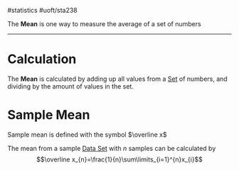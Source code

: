 #statistics #uoft/sta238 

The **Mean** is one way to measure the average of a set of numbers

---

# Calculation
The **Mean** is calculated by adding up all values from a [Set](../../Math/MAT223%20Notes/Set.md) of numbers, and dividing by the amount of values in the set.

# Sample Mean
Sample mean is defined with the symbol $\overline x$

The mean from a sample [Data Set](Data%20Set.md) with $n$ samples can be calculated by $$\overline x_{n}=\frac{1}{n}\sum\limits_{i=1}^{n}x_{i}$$
